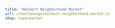 ```yaml
---
title: "Walmart Neighborhood Market"
url: /chattanooga/walmart-neighborhood-market-2/
shop: supermarket
---
```


